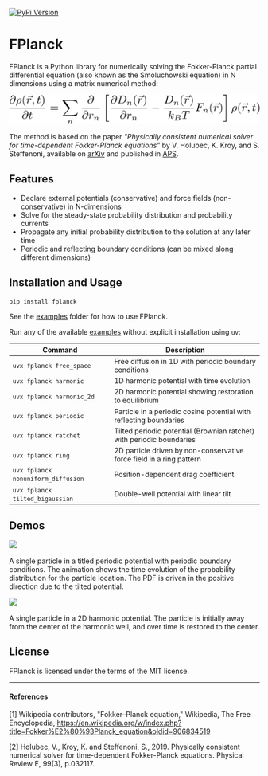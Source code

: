 [![PyPi Version](https://img.shields.io/pypi/v/fplanck)](https://pypi.org/project/fplanck/)

# FPlanck
FPlanck is a Python library for numerically solving the Fokker-Planck partial differential equation (also known as the Smoluchowski equation) in N dimensions using a matrix numerical method:

<p align="center">
  <img src="./img/fokker_planck.svg">
</p>

The method is based on the paper *"Physically consistent numerical solver for time-dependent Fokker-Planck equations"* by V. Holubec, K. Kroy, and S. Steffenoni, available on [arXiv](https://arxiv.org/pdf/1804.01285.pdf) and published in [APS](https://journals.aps.org/pre/abstract/10.1103/PhysRevE.99.032117).

## Features
+ Declare external potentials (conservative) and force fields (non-conservative) in N-dimensions
+ Solve for the steady-state probability distribution and probability currents
+ Propagate any initial probability distribution to the solution at any later time
+ Periodic and reflecting boundary conditions (can be mixed along different dimensions)

## Installation and Usage
```shell
pip install fplanck
```

See the [examples](src/fplanck/examples) folder for how to use FPlanck.

Run any of the available [examples](src/fplanck/examples) without explicit installation using `uv`:

| Command | Description |
|---------|-------------|
| `uvx fplanck free_space` | Free diffusion in 1D with periodic boundary conditions |
| `uvx fplanck harmonic` | 1D harmonic potential with time evolution |
| `uvx fplanck harmonic_2d` | 2D harmonic potential showing restoration to equilibrium |
| `uvx fplanck periodic` | Particle in a periodic cosine potential with reflecting boundaries |
| `uvx fplanck ratchet` | Tilted periodic potential (Brownian ratchet) with periodic boundaries |
| `uvx fplanck ring` | 2D particle driven by non-conservative force field in a ring pattern |
| `uvx fplanck nonuniform_diffusion` | Position-dependent drag coefficient |
| `uvx fplanck tilted_bigaussian` | Double-well potential with linear tilt |


## Demos

![](./img/ratchet.gif)

A single particle in a titled periodic potential with periodic boundary conditions.
The animation shows the time evolution of the probability distribution for the particle location.
The PDF is driven in the positive direction due to the tilted potential.

![](./img/harmonic.gif)

A single particle in a 2D harmonic potential.
The particle is initially away from the center of the harmonic well, and over time is restored to the center.


## License
FPlanck is licensed under the terms of the MIT license.


---

#### References
[1] Wikipedia contributors, "Fokker–Planck equation," Wikipedia, The Free Encyclopedia, https://en.wikipedia.org/w/index.php?title=Fokker%E2%80%93Planck_equation&oldid=906834519

[2] Holubec, V., Kroy, K. and Steffenoni, S., 2019. Physically consistent numerical solver for time-dependent Fokker-Planck equations. Physical Review E, 99(3), p.032117.
